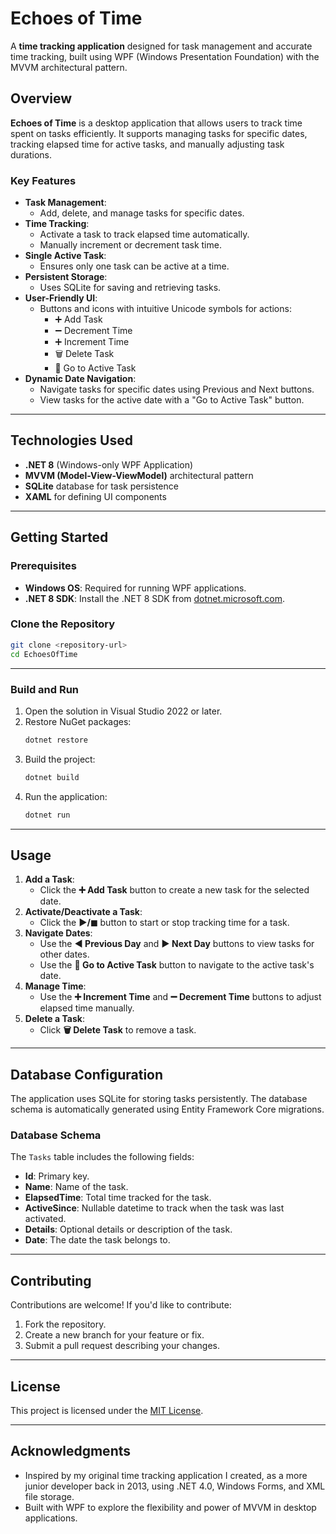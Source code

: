 # **Echoes of Time**

A **time tracking application** designed for task management and accurate time tracking, built using WPF (Windows Presentation Foundation) with the MVVM architectural pattern.

## **Overview**

**Echoes of Time** is a desktop application that allows users to track time spent on tasks efficiently. It supports managing tasks for specific dates, tracking elapsed time for active tasks, and manually adjusting task durations.

### **Key Features**
- **Task Management**:
  - Add, delete, and manage tasks for specific dates.
- **Time Tracking**:
  - Activate a task to track elapsed time automatically.
  - Manually increment or decrement task time.
- **Single Active Task**:
  - Ensures only one task can be active at a time.
- **Persistent Storage**:
  - Uses SQLite for saving and retrieving tasks.
- **User-Friendly UI**:
  - Buttons and icons with intuitive Unicode symbols for actions:
    - ➕ Add Task
    - ➖ Decrement Time
    - ➕ Increment Time
    - 🗑 Delete Task
    - 🎯 Go to Active Task
- **Dynamic Date Navigation**:
  - Navigate tasks for specific dates using Previous and Next buttons.
  - View tasks for the active date with a "Go to Active Task" button.

---

## **Technologies Used**
- **.NET 8** (Windows-only WPF Application)
- **MVVM (Model-View-ViewModel)** architectural pattern
- **SQLite** database for task persistence
- **XAML** for defining UI components

---

## **Getting Started**

### **Prerequisites**
- **Windows OS**: Required for running WPF applications.
- **.NET 8 SDK**: Install the .NET 8 SDK from [dotnet.microsoft.com](https://dotnet.microsoft.com/).

### **Clone the Repository**
```bash
git clone <repository-url>
cd EchoesOfTime
```

---

### **Build and Run**
1. Open the solution in Visual Studio 2022 or later.
2. Restore NuGet packages:
	```bash
	dotnet restore
	```
3. Build the project:
	```bash
	dotnet build
	```
4. Run the application:
	```bash
	dotnet run
	```

---

## **Usage**

1. **Add a Task**:
   - Click the **➕ Add Task** button to create a new task for the selected date.
2. **Activate/Deactivate a Task**:
   - Click the **▶/◼** button to start or stop tracking time for a task.
3. **Navigate Dates**:
   - Use the **◀ Previous Day** and **▶ Next Day** buttons to view tasks for other dates.
   - Use the **🎯 Go to Active Task** button to navigate to the active task's date.
4. **Manage Time**:
   - Use the **➕ Increment Time** and **➖ Decrement Time** buttons to adjust elapsed time manually.
5. **Delete a Task**:
   - Click **🗑 Delete Task** to remove a task.

---

## **Database Configuration**

The application uses SQLite for storing tasks persistently. The database schema is automatically generated using Entity Framework Core migrations.

### **Database Schema**
The `Tasks` table includes the following fields:
- **Id**: Primary key.
- **Name**: Name of the task.
- **ElapsedTime**: Total time tracked for the task.
- **ActiveSince**: Nullable datetime to track when the task was last activated.
- **Details**: Optional details or description of the task.
- **Date**: The date the task belongs to.

---

## **Contributing**

Contributions are welcome! If you'd like to contribute:
1. Fork the repository.
2. Create a new branch for your feature or fix.
3. Submit a pull request describing your changes.

---

## **License**

This project is licensed under the [MIT License](https://opensource.org/licenses/MIT).

---

## **Acknowledgments**
- Inspired by my original time tracking application I created, as a more junior developer back in 2013, using .NET 4.0, Windows Forms, and XML file storage.
- Built with WPF to explore the flexibility and power of MVVM in desktop applications.
